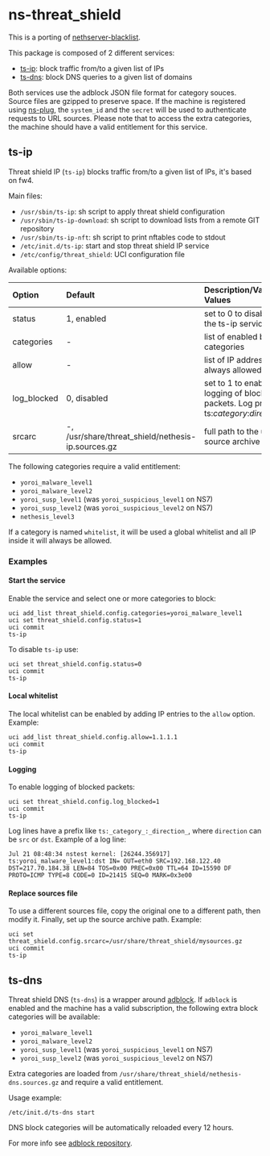 # ns-threat_shield

This is a porting of [nethserver-blacklist](https://github.com/NethServer/nethserver-blacklist/).

This package is composed of 2 different services:

- [ts-ip](#ts-ip): block traffic from/to a given list of IPs
- [ts-dns](#ts-dns): block DNS queries to a given list of domains

Both services use the adblock JSON file format for category souces.
Source files are gzipped to preserve space.
If the machine is registered using [ns-plug](../ns-plug), the `system_id` and the `secret` will be used to authenticate requests to URL sources.
Please note that to access the extra categories, the machine should have a valid entitlement for this service.

## ts-ip

Threat shield IP (`ts-ip`) blocks traffic from/to a given list of IPs, it's based on fw4.

Main files:

- `/usr/sbin/ts-ip`: sh script to apply threat shield configuration
- `/usr/sbin/ts-ip-download`: sh script to download lists from a remote GIT repository
- `/usr/sbin/ts-ip-nft`: sh script to print nftables code to stdout
- `/etc/init.d/ts-ip`: start and stop threat shield IP service
- `/etc/config/threat_shield`: UCI configuration file

Available options:

| Option             | Default                            | Description/Valid Values                                                                       |
| :----------------- | :--------------------------------- | :--------------------------------------------------------------------------------------------- |
| status             | 1, enabled                         | set to 0 to disable the ts-ip service                                                          |
| categories         | -                                  | list of enabled block categories                                                               |
| allow              | -                                  | list of IP addresses always allowed                                                              |
| log_blocked        | 0, disabled                        | set to 1 to enable the logging of blocked packets. Log prefix: ts:_category_:_direction_.      |
| srcarc             | -, /usr/share/threat_shield/nethesis-ip.sources.gz | full path to the used source archive                                           |


The following categories require a valid entitlement:

- `yoroi_malware_level1`
- `yoroi_malware_level2`
- `yoroi_susp_level1` (was `yoroi_suspicious_level1` on NS7)
- `yoroi_susp_level2` (was `yoroi_suspicious_level2` on NS7)
- `nethesis_level3`

If a category is named `whitelist`, it will be used a global whitelist and all IP inside it will always be allowed.

### Examples

#### Start the service

Enable the service and select one or more categories to block:
```
uci add_list threat_shield.config.categories=yoroi_malware_level1
uci set threat_shield.config.status=1
uci commit
ts-ip
```

To disable `ts-ip` use:
```
uci set threat_shield.config.status=0
uci commit
ts-ip
```

#### Local whitelist

The local whitelist can be enabled by adding IP entries to the `allow` option. Example:
```
uci add_list threat_shield.config.allow=1.1.1.1
uci commit
ts-ip
```

#### Logging

To enable logging of blocked packets:
```
uci set threat_shield.config.log_blocked=1
uci commit
ts-ip
```

Log lines have a prefix like `ts:_category_:_direction_`, where `direction` can be `src` or `dst`.
Example of a log line:
```
Jul 21 08:48:34 nstest kernel: [26244.356917] ts:yoroi_malware_level1:dst IN= OUT=eth0 SRC=192.168.122.40 DST=217.70.184.38 LEN=84 TOS=0x00 PREC=0x00 TTL=64 ID=15590 DF PROTO=ICMP TYPE=8 CODE=0 ID=21415 SEQ=0 MARK=0x3e00
```

#### Replace sources file

To use a different sources file, copy the original one to a different path, then modify it.
Finally, set up the source archive path. Example:
```
uci set threat_shield.config.srcarc=/usr/share/threat_shield/mysources.gz
uci commit
ts-ip
```

## ts-dns

Threat shield DNS (`ts-dns`) is a wrapper around [adblock](https://github.com/openwrt/packages/tree/master/net/adblock).
If `adblock` is enabled and the machine has a valid subscription, the following extra block categories will be available:

- `yoroi_malware_level1`
- `yoroi_malware_level2`
- `yoroi_susp_level1` (was `yoroi_suspicious_level1` on NS7)
- `yoroi_susp_level2` (was `yoroi_suspicious_level2` on NS7)


Extra categories are loaded from `/usr/share/threat_shield/nethesis-dns.sources.gz` and require a valid entitlement.

Usage example:
```
/etc/init.d/ts-dns start
```

DNS block categories will be automatically reloaded every 12 hours.

For more info see [adblock repository](https://github.com/openwrt/packages/tree/master/net/adblock).

